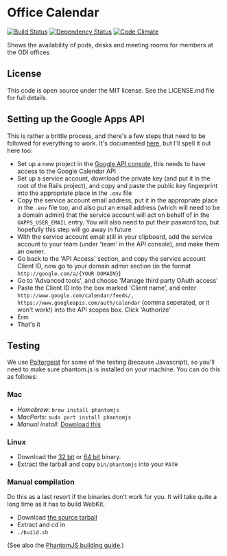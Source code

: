 Office Calendar
===============

[![Build Status](http://jenkins.theodi.org/job/office-calendar-master/badge/icon)](http://jenkins.theodi.org/job/office-calendar-master/)
[![Dependency Status](https://gemnasium.com/theodi/office-calendar.png)](https://gemnasium.com/theodi/office-calendar)
[![Code Climate](https://codeclimate.com/github/theodi/office-calendar.png)](https://codeclimate.com/github/theodi/office-calendar)

Shows the availability of pods, desks and meeting rooms for members at the ODI offices
 
License
-------

This code is open source under the MIT license. See the LICENSE.md file for 
full details.

Setting up the Google Apps API
------------------------------

This is rather a brittle process, and there's a few steps that need to be followed for everything to work. It's documented [here](https://developers.google.com/drive/delegation), but I'll spell it out here too:

* Set up a new project in the [Google API console](https://code.google.com/apis/console), this needs to have access to the Google Calendar API
* Set up a service account, download the private key (and put it in the root of the Rails project), and copy and paste the public key fingerprint into the appropriate place in the `.env` file
* Copy the service account email address, put it in the appropriate place in the `.env` file too, and also put an email address (which will need to be a domain admin) that the service account will act on behalf of in the `GAPPS_USER_EMAIL` entry. You will also need to put their pasword too, but hopefully this step will go away in future
* With the service account email still in your clipboard, add the service account to your team (under 'team' in the API console), and make them an owner.
* Go back to the 'API Access' section, and copy the service account Client ID, now go to your domain admin section (in the format `http://google.com/a/{YOUR DOMAIN}`)
* Go to 'Advanced tools', and choose 'Manage third party OAuth access'
* Paste the Client ID into the box marked 'Client name', and enter `http://www.google.com/calendar/feeds/, https://www.googleapis.com/auth/calendar` (comma seperated, or it won't work!) into the API scopes box. Click 'Authorize'
* Erm
* That's it

Testing
-------

We use [Poltergeist](https://github.com/jonleighton/poltergeist) for some of the testing (because Javascript), so you'll need to make sure phantom.js is installed on your machine. You can do this as follows:

### Mac ###

* *Homebrew*: `brew install phantomjs`
* *MacPorts*: `sudo port install phantomjs`
* *Manual install*: [Download this](http://code.google.com/p/phantomjs/downloads/detail?name=phantomjs-1.8.1-macosx.zip&can=2&q=)

### Linux ###

* Download the [32
bit](http://code.google.com/p/phantomjs/downloads/detail?name=phantomjs-1.8.1-linux-i686.tar.bz2&can=2&q=)
or [64
bit](http://code.google.com/p/phantomjs/downloads/detail?name=phantomjs-1.8.1-linux-x86_64.tar.bz2&can=2&q=)
binary.
* Extract the tarball and copy `bin/phantomjs` into your `PATH`

### Manual compilation ###

Do this as a last resort if the binaries don't work for you. It will
take quite a long time as it has to build WebKit.

* Download [the source tarball](http://code.google.com/p/phantomjs/downloads/detail?name=phantomjs-1.8.1-source.zip&can=2&q=)
* Extract and cd in
* `./build.sh`

(See also the [PhantomJS building
guide](http://phantomjs.org/build.html).) 

